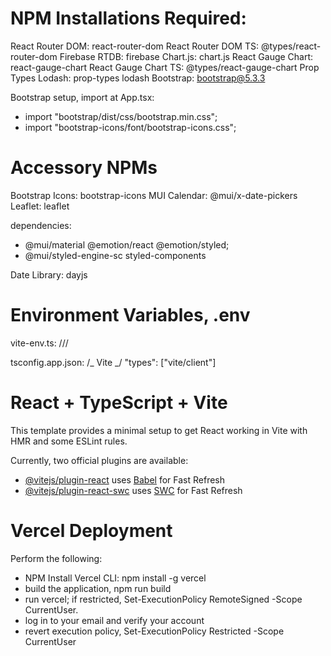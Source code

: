 # NPM Installations Required:

React Router DOM: react-router-dom
React Router DOM TS: @types/react-router-dom
Firebase RTDB: firebase
Chart.js: chart.js
React Gauge Chart: react-gauge-chart
React Gauge Chart TS: @types/react-gauge-chart
Prop Types Lodash: prop-types lodash
Bootstrap: bootstrap@5.3.3

Bootstrap setup, import at App.tsx:

- import "bootstrap/dist/css/bootstrap.min.css";
- import "bootstrap-icons/font/bootstrap-icons.css";

# Accessory NPMs

Bootstrap Icons: bootstrap-icons
MUI Calendar: @mui/x-date-pickers
Leaflet: leaflet

dependencies:

- @mui/material @emotion/react @emotion/styled;
- @mui/styled-engine-sc styled-components

Date Library: dayjs

# Environment Variables, .env

vite-env.ts:
/// <reference types="vite/client" />

tsconfig.app.json:
/_ Vite _/
"types": ["vite/client"]

# React + TypeScript + Vite

This template provides a minimal setup to get React working in Vite with HMR and some ESLint rules.

Currently, two official plugins are available:

- [@vitejs/plugin-react](https://github.com/vitejs/vite-plugin-react/blob/main/packages/plugin-react/README.md) uses [Babel](https://babeljs.io/) for Fast Refresh
- [@vitejs/plugin-react-swc](https://github.com/vitejs/vite-plugin-react-swc) uses [SWC](https://swc.rs/) for Fast Refresh

# Vercel Deployment

Perform the following:

- NPM Install Vercel CLI: npm install -g vercel
- build the application, npm run build
- run vercel; if restricted, Set-ExecutionPolicy RemoteSigned -Scope CurrentUser.
- log in to your email and verify your account
- revert execution policy, Set-ExecutionPolicy Restricted -Scope CurrentUser
